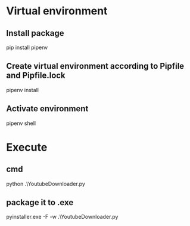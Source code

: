 # Virtual environment
## Install package
pip install pipenv

## Create virtual environment according to Pipfile and Pipfile.lock
pipenv install

## Activate environment
pipenv shell

# Execute
## cmd
python .\YoutubeDownloader.py
## package it to .exe
pyinstaller.exe -F -w .\YoutubeDownloader.py
